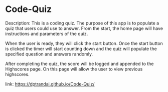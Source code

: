 # Code-Quiz

Description:
This is a coding quiz. The purpose of this app is to populate a quiz that users could use to answer. From the start, the home page will have instructions and parameters of the quiz. 

When the user is ready, they will click the start button. Once the start button is clicked the timer will start counting down and the quiz will populate the specified question and answers randomly. 

After completing the quiz, the score will be logged and appended to the Highscores page. On this page will allow the user to view previous highscores. 

link: https://dptrandai.github.io/Code-Quiz/

